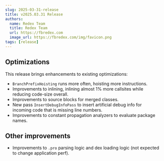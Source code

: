 ```yaml
---
slug: 2025-03-31-release
title: v2025.03.31 Release
authors:
  name: Redex Team
  title: Redex Team
  url: https://fbredex.com
  image_url: https://fbredex.com/img/favicon.png
tags: [release]
---
```


## Optimizations

This release brings enhancements to existing optimizations:

- `BranchPrefixHoisting` runs more often, hoisting more instructions.
- Improvements to inlining, inlining almost 1% more callsites while reducing code-size overall.
- Improvements to source blocks for merged classes.
- New pass `InsertDebugInfoPass` to insert artificial debug info for incoming code that is missing line numbers.
- Improvements to constant propagation analyzers to evaluate package names.

## Other improvements

- Improvements to `.pro` parsing logic and dex loading logic (not expected to change application perf).
